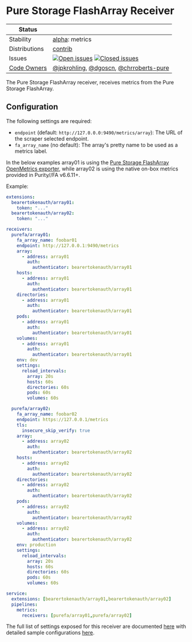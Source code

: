 # Pure Storage FlashArray Receiver

<!-- status autogenerated section -->
| Status        |           |
| ------------- |-----------|
| Stability     | [alpha]: metrics   |
| Distributions | [contrib] |
| Issues        | [![Open issues](https://img.shields.io/github/issues-search/open-telemetry/opentelemetry-collector-contrib?query=is%3Aissue%20is%3Aopen%20label%3Areceiver%2Fpurefa%20&label=open&color=orange&logo=opentelemetry)](https://github.com/open-telemetry/opentelemetry-collector-contrib/issues?q=is%3Aopen+is%3Aissue+label%3Areceiver%2Fpurefa) [![Closed issues](https://img.shields.io/github/issues-search/open-telemetry/opentelemetry-collector-contrib?query=is%3Aissue%20is%3Aclosed%20label%3Areceiver%2Fpurefa%20&label=closed&color=blue&logo=opentelemetry)](https://github.com/open-telemetry/opentelemetry-collector-contrib/issues?q=is%3Aclosed+is%3Aissue+label%3Areceiver%2Fpurefa) |
| [Code Owners](https://github.com/open-telemetry/opentelemetry-collector-contrib/blob/main/CONTRIBUTING.md#becoming-a-code-owner)    | [@jpkrohling](https://www.github.com/jpkrohling), [@dgoscn](https://www.github.com/dgoscn), [@chrroberts-pure](https://www.github.com/chrroberts-pure) |

[alpha]: https://github.com/open-telemetry/opentelemetry-collector/blob/main/docs/component-stability.md#alpha
[contrib]: https://github.com/open-telemetry/opentelemetry-collector-releases/tree/main/distributions/otelcol-contrib
<!-- end autogenerated section -->

The Pure Storage FlashArray receiver, receives metrics from the Pure Storage FlashArray.

## Configuration

The following settings are required:
 -  `endpoint` (default: `http://127.0.0.0:9490/metrics/array`): The URL of the scraper selected endpoint.
 -  `fa_array_name` (no default): The array's pretty name to be used as a metrics label.

In the below examples array01 is using the [Pure Storage FlashArray OpenMetrics exporter](https://github.com/PureStorage-OpenConnect/pure-fa-openmetrics-exporter), while array02 is using the native on-box metrics provided in Purity//FA v6.6.11+.

Example:

```yaml
extensions:
  bearertokenauth/array01:
    token: "..."
  bearertokenauth/array02:
    token: "..."

receivers:
  purefa/array01:
    fa_array_name: foobar01
    endpoint: http://127.0.0.1:9490/metrics
    array:
      - address: array01
        auth:
          authenticator: bearertokenauth/array01
    hosts:
      - address: array01
        auth:
          authenticator: bearertokenauth/array01
    directories:
      - address: array01
        auth:
          authenticator: bearertokenauth/array01
    pods:
      - address: array01
        auth:
          authenticator: bearertokenauth/array01
    volumes:
      - address: array01
        auth:
          authenticator: bearertokenauth/array01
    env: dev
    settings:
      reload_intervals:
        array: 20s
        hosts: 60s
        directories: 60s
        pods: 60s
        volumes: 60s

  purefa/array02:
    fa_array_name: foobar02
    endpoint: https://127.0.0.1/metrics
    tls:
      insecure_skip_verify: true
    array:
      - address: array02
        auth:
          authenticator: bearertokenauth/array02
    hosts:
      - address: array02
        auth:
          authenticator: bearertokenauth/array02
    directories:
      - address: array02
        auth:
          authenticator: bearertokenauth/array02
    pods:
      - address: array02
        auth:
          authenticator: bearertokenauth/array02
    volumes:
      - address: array02
        auth:
          authenticator: bearertokenauth/array02
    env: production
    settings:
      reload_intervals:
        array: 20s
        hosts: 60s
        directories: 60s
        pods: 60s
        volumes: 60s

service:
  extensions: [bearertokenauth/array01,bearertokenauth/array02]
  pipelines:
    metrics:
      receivers: [purefa/array01,purefa/array02]
```

The full list of settings exposed for this receiver are documented [here](./config.go)
with detailed sample configurations [here](./testdata/config.yaml).


